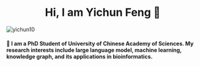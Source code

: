 <h1 align="center">Hi, I am Yichun Feng 👋</h1>
<p align="left"> <img src="https://komarev.com/ghpvc/?username=yichun10&label=Visitors&color=blue&style=plastic" alt="yichun10" /></p>

#### 🔭 I am a PhD Student of University of Chinese Academy of Sciences. My research interests include large language model, machine learning, knowledge graph, and its applications in bioinformatics.
<!--
**yichun10/yichun10** is a ✨ _special_ ✨ repository because its `README.md` (this file) appears on your GitHub profile.

Here are some ideas to get you started:

- 🔭 I’m currently working on ...
- 🌱 I’m currently learning ...
- 👯 I’m looking to collaborate on ...
- 🤔 I’m looking for help with ...
- 💬 Ask me about ...
- 📫 How to reach me: ...
- 😄 Pronouns: ...
- ⚡ Fun fact: ...
-->
